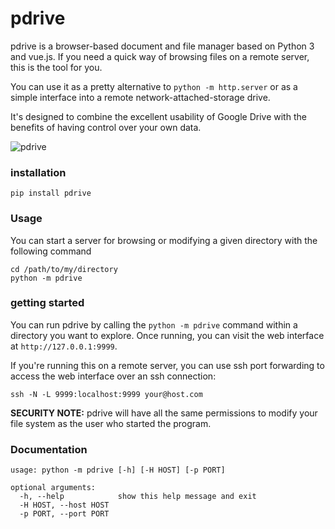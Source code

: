 # pdrive

pdrive is a browser-based document and file manager based on Python 3 and vue.js. If you need a quick way of browsing files on a remote server, this is the tool for you.

You can use it as a pretty alternative to `python -m http.server` or as a simple interface into a remote network-attached-storage drive.

It's designed to combine the excellent usability of Google Drive with the benefits of having control over your own data.

![pdrive](https://user-images.githubusercontent.com/121183/87987433-7e86fb00-ca93-11ea-9236-14823d0650c2.gif)


### installation

```
pip install pdrive
```

### Usage

You can start a server for browsing or modifying a given directory with the following command

```
cd /path/to/my/directory
python -m pdrive
```

### getting started

You can run pdrive by calling the `python -m pdrive` command within a directory you want to explore. Once running, you can visit the web interface at `http://127.0.0.1:9999`.

If you're running this on a remote server, you can use ssh port forwarding to access the web interface over an ssh connection:

```
ssh -N -L 9999:localhost:9999 your@host.com
```

**SECURITY NOTE:** pdrive will have all the same permissions to modify your file system as the user who started the program.

### Documentation

```
usage: python -m pdrive [-h] [-H HOST] [-p PORT]

optional arguments:
  -h, --help            show this help message and exit
  -H HOST, --host HOST
  -p PORT, --port PORT
```
